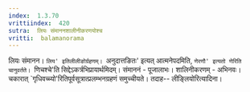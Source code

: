 ```yaml
---
index:  1.3.70
vrittiindex:  420
sutra:  लियः संमाननशालीनीकरणयोश्च
vritti:  balamanorama 
---
```


लियः संमानन। `लिय' इतिलीलीङोर्ग्रहणम्। `अनुदात्तङितः' इत्यत् आत्मनेपदमिति, `णेरणौ' इत्यतो णेरिति चानुवर्तते। `णिचश्चे'ति सिद्देऽकर्त्रभिप्रायार्थमिदम्। संमाननं - पूजालाभः। शालिनीकरणम् - अभिनवः। चकारात् `गृधिवच्च्यो'रितिपूर्वसूत्रात्प्रलम्भनग्रहणं समुच्चीयते। तदाह-- लीङ्लियोरित्यादिना।

